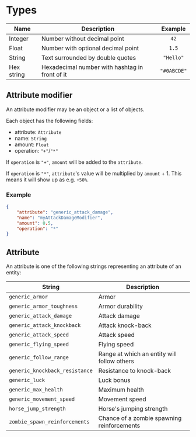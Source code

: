 # Types

| Name       | Description                                    |   Example   |
|------------|------------------------------------------------|:-----------:|
| Integer    | Number without decimal point                   |    `42`     |
| Float      | Number with optional decimal point             |    `1.5`    |
| String     | Text surrounded by double quotes               |  `"Hello"`  |
| Hex string | Hexadecimal number with hashtag in front of it | `"#0ABCDE"` |

## Attribute modifier

An attribute modifier may be an object or a list of objects.

Each object has the following fields:

* attribute: `Attribute`
* name: `String`
* amount: `Float`
* operation: `"+"`/`"*"`

If `operation` is `"+"`, `amount` will be added to the `attribute`.

If `operation` is `"*"`, `attribute`'s value will be multiplied by `amount` + 1.
This means it will show up as e.g. `+50%`.

### Example

```json
{
    "attribute": "generic_attack_damage",
    "name": "myAttackDamageModifier",
    "amount": 0.5,
    "operation": "*"
}
```

## Attribute

An attribute is one of the following strings representing an attribute of an entity:

| String                         | Description                                 |
|--------------------------------|---------------------------------------------|
| `generic_armor`                | Armor                                       |
| `generic_armor_toughness`      | Armor durability                            |
| `generic_attack_damage`        | Attack damage                               |
| `generic_attack_knockback`     | Attack knock-back                           |
| `generic_attack_speed`         | Attack speed                                |
| `generic_flying_speed`         | Flying speed                                |
| `generic_follow_range`         | Range at which an entity will follow others |
| `generic_knockback_resistance` | Resistance to knock-back                    |
| `generic_luck`                 | Luck bonus                                  |
| `generic_max_health`           | Maximum health                              |
| `generic_movement_speed`       | Movement speed                              |
| `horse_jump_strength`          | Horse's jumping strength                    |
| `zombie_spawn_reinforcements`  | Chance of a zombie spawning reinforcements  |
